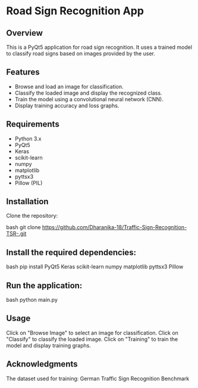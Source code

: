 # Road Sign Recognition App

## Overview

This is a PyQt5 application for road sign recognition. It uses a trained model to classify road signs based on images provided by the user.

## Features

- Browse and load an image for classification.
- Classify the loaded image and display the recognized class.
- Train the model using a convolutional neural network (CNN).
- Display training accuracy and loss graphs.

## Requirements

- Python 3.x
- PyQt5
- Keras
- scikit-learn
- numpy
- matplotlib
- pyttsx3
- Pillow (PIL)

## Installation
Clone the repository:

   bash
   git clone https://github.com/Dharanika-18/Traffic-Sign-Recognition-TSR-.git
   
## Install the required dependencies:
   bash
   pip install PyQt5 Keras scikit-learn numpy matplotlib pyttsx3 Pillow
   
## Run the application:

   bash
python main.py
   
## Usage
Click on "Browse Image" to select an image for classification.
Click on "Classify" to classify the loaded image.
Click on "Training" to train the model and display training graphs.

## Acknowledgments
The dataset used for training: German Traffic Sign Recognition Benchmark
